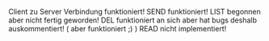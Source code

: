 Client zu Server Verbindung funktioniert!
SEND funktioniert!
LIST begonnen aber nicht fertig geworden!
DEL funktioniert an sich aber hat bugs deshalb auskommentiert! ( aber funktioniert ;) )
READ nicht implementiert!